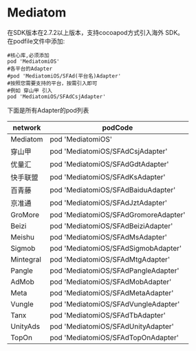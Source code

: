 # Mediatom
在SDK版本在2.7.2以上版本，支持cocoapod方式引入海外 SDK。<br>
在podfile文件中添加:<br>

	#核心库,必须添加
	pod 'MediatomiOS'
	#各平台的Adapter
	#pod 'MediatomiOS/SFAd(平台名)Adapter'
	#按照您需要支持的平台，按需引入即可
	#例如 穿山甲 引入
	pod 'MediatomiOS/SFAdCsjAdapter'

下面是所有Adapter的pod列表

|network|podCode|
|---|---|
|Mediatom| pod 'MediatomiOS' |
|穿山甲| pod 'MediatomiOS/SFAdCsjAdapter' |
|优量汇| pod 'MediatomiOS/SFAdGdtAdapter' |
|快手联盟| pod 'MediatomiOS/SFAdKsAdapter' |
|百青藤| pod 'MediatomiOS/SFAdBaiduAdapter' |
|京准通| pod 'MediatomiOS/SFAdJztAdapter' |
|GroMore| pod 'MediatomiOS/SFAdGromoreAdapter' |
|Beizi| pod 'MediatomiOS/SFAdBeiziAdapter' |
|Meishu| pod 'MediatomiOS/SFAdMsAdapter' |
|Sigmob| pod 'MediatomiOS/SFAdSigmobAdapter' |
|Mintegral| pod 'MediatomiOS/SFAdMtgAdapter' |
|Pangle| pod 'MediatomiOS/SFAdPangleAdapter' |
|AdMob| pod 'MediatomiOS/SFAdMobAdapter' |
|Meta| pod 'MediatomiOS/SFAdMetaAdapter' |
|Vungle| pod 'MediatomiOS/SFAdVungleAdapter' |
|Tanx| pod 'MediatomiOS/SFAdTbAdapter' |
|UnityAds| pod 'MediatomiOS/SFAdUnityAdapter' |
|TopOn| pod 'MediatomiOS/SFAdTopOnAdapter' |



